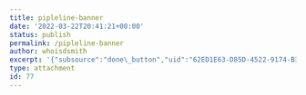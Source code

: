 ```yaml
---
title: pipleline-banner
date: '2022-03-22T20:41:21+00:00'
status: publish
permalink: /pipleline-banner
author: whoisdsmith
excerpt: '{"subsource":"done\_button","uid":"62ED1E63-D85D-4522-9174-B397C30649FC\_1635874012283","source":"other","origin":"gallery","is\_remix":true,"used\_sources":"{"version":1,"sources":\[{"type":"premium","id":"230454697351900"},{"id":"373570057014201","type":"ugc"},{"type":"ugc","id":"257293714007212"}\]}","source\_sid":"62ED1E63-D85D-4522-9174-B397C30649FC\_1635874012294","premium\_sources":\["230454697351900"\],"fte\_sources":\["257293714007212","373570057014201"\]}'
type: attachment
id: 77
---
```

<!DOCTYPE html PUBLIC "-//W3C//DTD HTML 4.0 Transitional//EN" "http://www.w3.org/TR/REC-html40/loose.dtd">
<?xml encoding="UTF-8">
